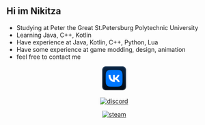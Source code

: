 ## Hi im Nikitza

- Studying at Peter the Great St.Petersburg Polytechnic University
- Learning Java, C++, Kotlin
- Have experience at Java, Kotlin, C++, Python, Lua
- Have some experience at game modding, design, animation
- feel free to contact me

<div align="center">
  <a href="https://m.vk.com/nikitzainc"><img alt="vk" height="56" src="vk.svg"></a> 

  <a href="https://soundcloud.com/deflecta"><img alt="discord" height="56" src="https://cdn.jsdelivr.net/npm/@intergrav/devins-badges@2.10.0/assets/minimal/social/discord-plural_vector.svg"></a>
  
  <a href="https://steamcommunity.com/id/NikitzaInc/"><img alt="steam" height="56" src="https://cdn.jsdelivr.net/npm/@intergrav/devins-badges@2/assets/minimal/available/steam_vector.svg"></a>
</div>
